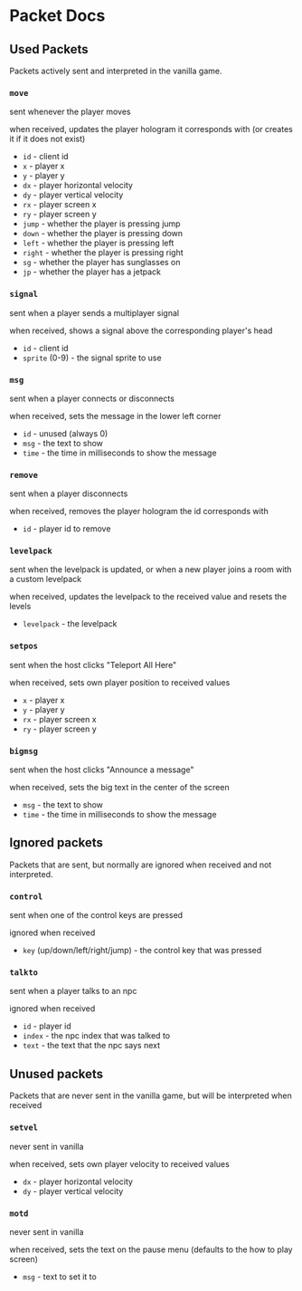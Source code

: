 # Packet Docs

## Used Packets

Packets actively sent and interpreted in the vanilla game.

### `move`

sent whenever the player moves

when received, updates the player hologram it corresponds with (or creates it if it does not exist)

- `id` - client id
- `x` - player x
- `y` - player y
- `dx` - player horizontal velocity
- `dy` - player vertical velocity
- `rx` - player screen x
- `ry` - player screen y
- `jump` - whether the player is pressing jump
- `down` - whether the player is pressing down
- `left` - whether the player is pressing left
- `right` - whether the player is pressing right
- `sg` - whether the player has sunglasses on
- `jp` - whether the player has a jetpack

### `signal`

sent when a player sends a multiplayer signal

when received, shows a signal above the corresponding player's head

- `id` - client id
- `sprite` (0-9) - the signal sprite to use

### `msg`

sent when a player connects or disconnects

when received, sets the message in the lower left corner

- `id` - unused (always 0)
- `msg` - the text to show
- `time` - the time in milliseconds to show the message

### `remove`

sent when a player disconnects

when received, removes the player hologram the id corresponds with

- `id` - player id to remove

### `levelpack`

sent when the levelpack is updated, or when a new player joins a room with a custom levelpack

when received, updates the levelpack to the received value and resets the levels

- `levelpack` - the levelpack

### `setpos`

sent when the host clicks "Teleport All Here"

when received, sets own player position to received values

- `x` - player x
- `y` - player y
- `rx` - player screen x
- `ry` - player screen y

### `bigmsg`

sent when the host clicks "Announce a message"

when received, sets the big text in the center of the screen

- `msg` - the text to show
- `time` - the time in milliseconds to show the message

## Ignored packets

Packets that are sent, but normally are ignored when received and not interpreted.

### `control`

sent when one of the control keys are pressed

ignored when received

- `key` (up/down/left/right/jump) - the control key that was pressed

### `talkto`

sent when a player talks to an npc

ignored when received

- `id` - player id
- `index` - the npc index that was talked to
- `text` - the text that the npc says next

## Unused packets

Packets that are never sent in the vanilla game, but will be interpreted when received

### `setvel`

never sent in vanilla

when received, sets own player velocity to received values

- `dx` - player horizontal velocity
- `dy` - player vertical velocity

### `motd`

never sent in vanilla

when received, sets the text on the pause menu (defaults to the how to play screen)

- `msg` - text to set it to